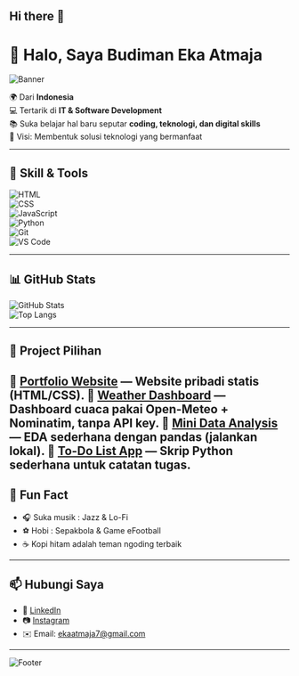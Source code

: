 ## Hi there 👋

<!--
**ekaatmaja7/ekaatmaja7** is a ✨ _special_ ✨ repository because its `README.md` (this file) appears on your GitHub profile.

Here are some ideas to get you started:

- 🔭 I’m currently working on ...
- 🌱 I’m currently learning ...
- 👯 I’m looking to collaborate on ...
- 🤔 I’m looking for help with ...
- 💬 Ask me about ...
- 📫 How to reach me: ...
- 😄 Pronouns: ...
- ⚡ Fun fact: ...
-->
# 👋 Halo, Saya Budiman Eka Atmaja  

![Banner](https://capsule-render.vercel.app/api?type=waving&color=0:0077b6,100:00b4d8&height=200&section=header&text=Welcome%20to%20My%20GitHub!&fontSize=35&fontColor=ffffff&fontAlignY=35)

🌍 Dari **Indonesia**  
💻 Tertarik di **IT & Software Development**  
📚 Suka belajar hal baru seputar **coding, teknologi, dan digital skills**  
🎯 Visi: Membentuk solusi teknologi yang bermanfaat  

---

## 🔧 Skill & Tools  

![HTML](https://img.shields.io/badge/Code-HTML-orange?logo=html5&logoColor=white)  
![CSS](https://img.shields.io/badge/Style-CSS-blue?logo=css3&logoColor=white)  
![JavaScript](https://img.shields.io/badge/Script-JavaScript-yellow?logo=javascript&logoColor=black)  
![Python](https://img.shields.io/badge/Code-Python-green?logo=python&logoColor=white)  
![Git](https://img.shields.io/badge/Tool-Git-red?logo=git&logoColor=white)  
![VS Code](https://img.shields.io/badge/Editor-VS%20Code-blue?logo=visualstudiocode&logoColor=white)  

---

## 📊 GitHub Stats  

![GitHub Stats](https://github-readme-stats.vercel.app/api?username=ekaatmaja7&show_icons=true&theme=tokyonight)  
![Top Langs](https://github-readme-stats.vercel.app/api/top-langs/?username=ekaatmaja7&layout=compact&theme=tokyonight)  

---

## 📂 Project Pilihan  
🔹 [Portfolio Website](https://github.com/ekaatmaja7/personal-portfolio) — Website pribadi statis (HTML/CSS). <!-- Live demo (aktifkan GitHub Pages dulu): https://ekaatmaja7.github.io/personal-portfolio -->
🔹 [Weather Dashboard](https://github.com/ekaatmaja7/weather-dashboard) — Dashboard cuaca pakai Open-Meteo + Nominatim, tanpa API key. <!-- Live demo: https://ekaatmaja7.github.io/weather-dashboard -->
🔹 [Mini Data Analysis](https://github.com/ekaatmaja7/mini-data-analysis) — EDA sederhana dengan pandas (jalankan lokal).
🔹 [To-Do List App](https://github.com/ekaatmaja7/todo-list-app) — Skrip Python sederhana untuk catatan tugas.
---

## 🎵 Fun Fact  

- 🎧 Suka musik : Jazz & Lo-Fi  
- ⚽ Hobi : Sepakbola & Game eFootball  
- ☕ Kopi hitam adalah teman ngoding terbaik  

---

## 📫 Hubungi Saya  

- 💼 [LinkedIn](https://www.linkedin.com/in/budiman-eka-atmaja-t-244093119/)  
- 📷 [Instagram](https://instagram.com/eka.atmaja7)  
- ✉️ Email: [ekaatmaja7@gmail.com](mailto:ekaatmaja7@gmail.com)  

---

![Footer](https://capsule-render.vercel.app/api?type=waving&color=0:00b4d8,100:0077b6&height=120&section=footer)
